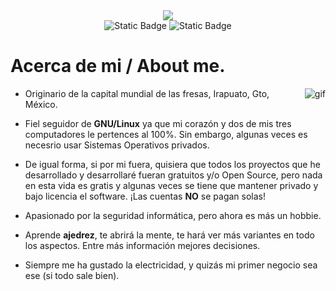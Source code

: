<div align="center">
  <div>
    <image src= "https://capsule-render.vercel.app/api?type=waving&color=random&height=300&section=header&text=Hola%20a%20todos-nl-Hi%20everyone&fontSize=90"/>
  </div>
  <div id="badges">
    <img alt="Static Badge" src="https://img.shields.io/badge/Max%20Ruiz-Blue?style=flat&logo=LinkedIn&logoColor=%23FFFFFF&labelColor=rgb(0%2C%20141%2C%20218)&color=%23FFFFFF&cacheSeconds=15&link=https%3A%2F%2Ftwitter.com%2FelSuburban">
    <img alt="Static Badge" src="https://img.shields.io/badge/El%20Suburban-white?style=flat&logo=X&logoColor=%23FFFFFF&labelColor=%23000000&color=%23FFFFFF&cacheSeconds=15&link=https%3A%2F%2Ftwitter.com%2FelSuburban">
  </div>
</div>

# Acerca de mi  / About me.
<picture>
  <img align="right" alt="gif" src="https://media.giphy.com/media/v1.Y2lkPTc5MGI3NjExeXgwaWVqZGk0cW9qbjdnOWFzdXhvZzI3aGFtbnEyZWExN3RjOTdmayZlcD12MV9pbnRlcm5hbF9naWZfYnlfaWQmY3Q9Zw/4Zgy9QqzWU8C3ugvCa/giphy.gif">
</picture>

- Originario de la capital mundial de las fresas, Irapuato, Gto, México.

- Fiel seguidor de **GNU/Linux** ya que mi corazón y dos de mis tres computadores le pertences al 100%.
  Sin embargo, algunas veces es necesrio usar Sistemas Operativos privados.

- De igual forma, si por mi fuera, quisiera que todos los proyectos que he desarrollado y desarrollaré
  fueran gratuitos y/o Open Source, pero nada en esta vida es gratis y algunas veces se tiene que mantener
  privado y bajo licencia el software. ¡Las cuentas **NO** se pagan solas!

- Apasionado por la seguridad informática, pero ahora es más un hobbie.

- Aprende **ajedrez**, te abrirá la mente, te hará ver más variantes en todo los aspectos. Entre más información
  mejores decisiones.

- Siempre me ha gustado la electricidad, y quizás mi primer negocio sea ese (si todo sale bien).